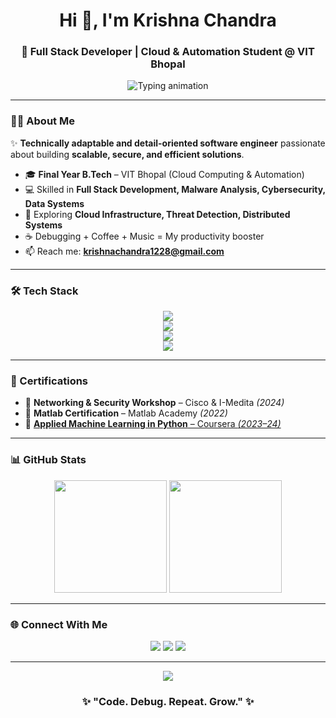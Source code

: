 <!-- GitHub Profile README for Krishna Chandra -->

<h1 align="center">Hi 👋, I'm Krishna Chandra</h1>
<h3 align="center">🚀 Full Stack Developer | Cloud & Automation Student @ VIT Bhopal</h3>

<p align="center">
  <img src="https://readme-typing-svg.herokuapp.com?font=Fira+Code&weight=600&size=24&pause=1000&color=1ABC9C&center=true&vCenter=true&width=600&lines=Full+Stack+Developer;Cloud+Computing+%26+Automation;Cybersecurity+%7C+Malware+Analysis;Data+Systems+%7C+Scalable+Apps;Always+Learning+New+Tech+🚀" alt="Typing animation" />
</p>

---

### 👨‍💻 About Me
✨ **Technically adaptable and detail-oriented software engineer** passionate about building **scalable, secure, and efficient solutions**.  

- 🎓 **Final Year B.Tech** – VIT Bhopal (Cloud Computing & Automation)  
- 💻 Skilled in **Full Stack Development, Malware Analysis, Cybersecurity, Data Systems**  
- 🔭 Exploring **Cloud Infrastructure, Threat Detection, Distributed Systems**  
- ☕ Debugging + Coffee + Music = My productivity booster  
- 📫 Reach me: **[krishnachandra1228@gmail.com](mailto:krishnachandra1228@gmail.com)**  

---

### 🛠️ Tech Stack
<p align="center">
  <!-- Languages -->
  <img src="https://skillicons.dev/icons?i=cpp,js,python,bash" />
  <br/>
  <!-- Frontend -->
  <img src="https://skillicons.dev/icons?i=react,vue,tailwind" />
  <br/>
  <!-- Backend & DB -->
  <img src="https://skillicons.dev/icons?i=nodejs,postgres,mongodb,mysql" />
  <br/>
  <!-- Tools & Others -->
  <img src="https://skillicons.dev/icons?i=kafka,elastic,docker,git,linux" />
</p>

---

### 📜 Certifications
- 📡 **Networking & Security Workshop** – Cisco & I-Medita *(2024)*  
- 🔬 **Matlab Certification** – Matlab Academy *(2022)*  
- 🤖 [**Applied Machine Learning in Python** – Coursera *(2023–24)*](https://coursera.org/share/6bf70157c47631c268e07dada8c87591)  

---

### 📊 GitHub Stats
<p align="center">
  <img src="https://github-readme-stats.vercel.app/api?username=Krishna28chandra&show_icons=true&theme=radical" height="180em" />
  <img src="https://github-readme-streak-stats.herokuapp.com/?user=Krishna28chandra&theme=radical" height="180em" />
</p>

---

### 🌐 Connect With Me
<p align="center">
  <a href="mailto:krishnachandra1228@gmail.com"><img src="https://img.shields.io/badge/Email-D14836?style=for-the-badge&logo=gmail&logoColor=white" /></a>
  <a href="https://www.linkedin.com/in/krishna-chandra-50054a251"><img src="https://img.shields.io/badge/LinkedIn-0A66C2?style=for-the-badge&logo=linkedin&logoColor=white" /></a>
  <a href="https://github.com/Krishna28chandra"><img src="https://img.shields.io/badge/GitHub-181717?style=for-the-badge&logo=github&logoColor=white" /></a>
</p>

---

<p align="center">
  <img src="https://raw.githubusercontent.com/andreasbm/readme/master/assets/lines/colored.png" />
</p>

<h3 align="center">✨ "Code. Debug. Repeat. Grow." ✨</h3>

